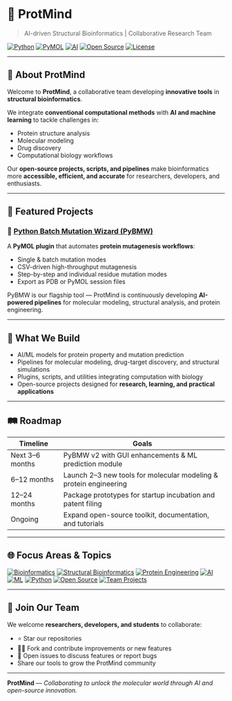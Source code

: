<!-- Banner Image -->
<!--![ProtMind Banner](https://via.placeholder.com/1200x300.png?text=ProtMind+%7C+AI+%26+Structural+Bioinformatics)-->

# 🧬 ProtMind  
> AI-driven Structural Bioinformatics | Collaborative Research Team

[![Python](https://img.shields.io/badge/Python-3.11-blue?logo=python&logoColor=white)](https://www.python.org/)
[![PyMOL](https://img.shields.io/badge/PyMOL-Plugin-purple?logo=github&logoColor=white)](https://pymol.org/)
[![AI](https://img.shields.io/badge/AI%20%26%20ML-Enabled-green)](https://en.wikipedia.org/wiki/Artificial_intelligence)
[![Open Source](https://img.shields.io/badge/Open-Source-red)](https://github.com/)
[![License](https://img.shields.io/badge/License-MIT-brightgreen)](LICENSE)

---

## 🌟 About ProtMind
Welcome to **ProtMind**, a collaborative team developing **innovative tools** in **structural bioinformatics**.  

We integrate **conventional computational methods** with **AI and machine learning** to tackle challenges in:  
- Protein structure analysis  
- Molecular modeling  
- Drug discovery  
- Computational biology workflows  

Our **open-source projects, scripts, and pipelines** make bioinformatics more **accessible, efficient, and accurate** for researchers, developers, and enthusiasts.

---

## 🚀 Featured Projects

### 🧩 [Python Batch Mutation Wizard (PyBMW)](https://github.com/protmind/Python-Batch-Mutation-Wizard-PyBmw)
A **PyMOL plugin** that automates **protein mutagenesis workflows**:  
- Single & batch mutation modes  
- CSV-driven high-throughput mutagenesis  
- Step-by-step and individual residue mutation modes  
- Export as PDB or PyMOL session files  

PyBMW is our flagship tool — ProtMind is continuously developing **AI-powered pipelines** for molecular modeling, structural analysis, and protein engineering.

---

## 🔧 What We Build
- AI/ML models for protein property and mutation prediction  
- Pipelines for molecular modeling, drug-target discovery, and structural simulations  
- Plugins, scripts, and utilities integrating computation with biology  
- Open-source projects designed for **research, learning, and practical applications**

---

## 🛤️ Roadmap

| Timeline | Goals |
|----------|-------|
| Next 3–6 months | PyBMW v2 with GUI enhancements & ML prediction module |
| 6–12 months | Launch 2–3 new tools for molecular modeling & protein engineering |
| 12–24 months | Package prototypes for startup incubation and patent filing |
| Ongoing | Expand open-source toolkit, documentation, and tutorials |

---

## 🌐 Focus Areas & Topics
[![Bioinformatics](https://img.shields.io/badge/bioinformatics-blue)](https://github.com/topics/bioinformatics)
[![Structural Bioinformatics](https://img.shields.io/badge/structural--bioinformatics-purple)](https://github.com/topics/structural-bioinformatics)
[![Protein Engineering](https://img.shields.io/badge/protein--engineering-green)](https://github.com/topics/protein-engineering)
[![AI](https://img.shields.io/badge/AI-orange)](https://github.com/topics/ai)
[![ML](https://img.shields.io/badge/ML-red)](https://github.com/topics/machine-learning)
[![Python](https://img.shields.io/badge/Python-yellow)](https://github.com/topics/python)
[![Open Source](https://img.shields.io/badge/Open--Source-lightgrey)](https://github.com/topics/open-source)
[![Team Projects](https://img.shields.io/badge/team--projects-blueviolet)](https://github.com/topics/team-projects)

---

## 🤝 Join Our Team
We welcome **researchers, developers, and students** to collaborate:  
- ⭐ Star our repositories  
- 🧑‍💻 Fork and contribute improvements or new features  
- 📨 Open issues to discuss features or report bugs  
- Share our tools to grow the ProtMind community  

---

**ProtMind** — *Collaborating to unlock the molecular world through AI and open-source innovation.*

